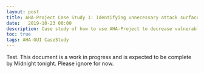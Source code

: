 ```yaml
---
layout: post
title: AHA-Project Case Study 1: Identifying unnecessary attack surface
date:   2019-10-23 00:00
description: Case study of how to use AHA-Project to decrease vulnerable attack surface.
toc: true
tags: AHA-GUI CaseStudy 
---
```


Test. This document is a work in progress and is expected to be complete by Midnight tonight. Please ignore for now.